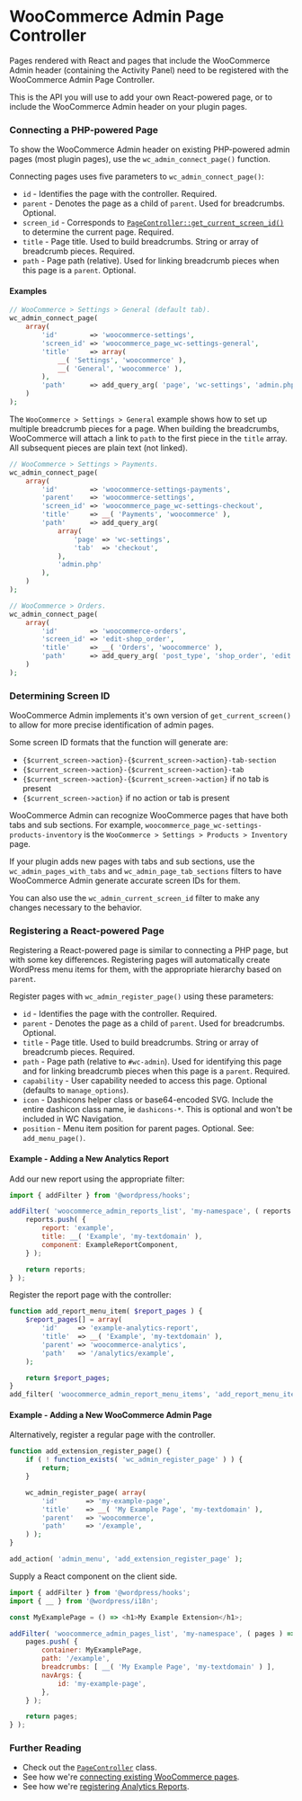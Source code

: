 # WooCommerce Admin Page Controller

Pages rendered with React and pages that include the WooCommerce Admin header (containing the Activity Panel) need to be registered with the WooCommerce Admin Page Controller.

This is the API you will use to add your own React-powered page, or to include the WooCommerce Admin header on your plugin pages.

### Connecting a PHP-powered Page

To show the WooCommerce Admin header on existing PHP-powered admin pages (most plugin pages), use the `wc_admin_connect_page()` function.

Connecting pages uses five parameters to `wc_admin_connect_page()`:

-   `id` - Identifies the page with the controller. Required.
-   `parent` - Denotes the page as a child of `parent`. Used for breadcrumbs. Optional.
-   `screen_id` - Corresponds to [`PageController::get_current_screen_id()`](../includes/page-controller/class-wc-admin-page-controller.php#L219) to determine the current page. Required.
-   `title` - Page title. Used to build breadcrumbs. String or array of breadcrumb pieces. Required.
-   `path` - Page path (relative). Used for linking breadcrumb pieces when this page is a `parent`. Optional.

#### Examples

```php
// WooCommerce > Settings > General (default tab).
wc_admin_connect_page(
	array(
		'id'        => 'woocommerce-settings',
		'screen_id' => 'woocommerce_page_wc-settings-general',
		'title'     => array(
			__( 'Settings', 'woocommerce' ),
			__( 'General', 'woocommerce' ),
		),
		'path'      => add_query_arg( 'page', 'wc-settings', 'admin.php' ),
	)
);
```

The `WooCommerce > Settings > General` example shows how to set up multiple breadcrumb pieces for a page. When building the breadcrumbs, WooCommerce will attach a link to `path` to the first piece in the `title` array. All subsequent pieces are plain text (not linked).

```php
// WooCommerce > Settings > Payments.
wc_admin_connect_page(
	array(
		'id'        => 'woocommerce-settings-payments',
		'parent'    => 'woocommerce-settings',
		'screen_id' => 'woocommerce_page_wc-settings-checkout',
		'title'     => __( 'Payments', 'woocommerce' ),
		'path'      => add_query_arg(
			array(
				'page' => 'wc-settings',
				'tab'  => 'checkout',
			),
			'admin.php'
		),
	)
);

// WooCommerce > Orders.
wc_admin_connect_page(
	array(
		'id'        => 'woocommerce-orders',
		'screen_id' => 'edit-shop_order',
		'title'     => __( 'Orders', 'woocommerce' ),
		'path'      => add_query_arg( 'post_type', 'shop_order', 'edit.php' ),
	)
);
```

### Determining Screen ID

WooCommerce Admin implements it's own version of `get_current_screen()` to allow for more precise identification of admin pages.

Some screen ID formats that the function will generate are:

-   `{$current_screen->action}-{$current_screen->action}-tab-section`
-   `{$current_screen->action}-{$current_screen->action}-tab`
-   `{$current_screen->action}-{$current_screen->action}` if no tab is present
-   `{$current_screen->action}` if no action or tab is present

WooCommerce Admin can recognize WooCommerce pages that have both tabs and sub sections. For example, `woocommerce_page_wc-settings-products-inventory` is the `WooCommerce > Settings > Products > Inventory` page.

If your plugin adds new pages with tabs and sub sections, use the `wc_admin_pages_with_tabs` and `wc_admin_page_tab_sections` filters to have WooCommerce Admin generate accurate screen IDs for them.

You can also use the `wc_admin_current_screen_id` filter to make any changes necessary to the behavior.

### Registering a React-powered Page

Registering a React-powered page is similar to connecting a PHP page, but with some key differences. Registering pages will automatically create WordPress menu items for them, with the appropriate hierarchy based on `parent`.

Register pages with `wc_admin_register_page()` using these parameters:

-   `id` - Identifies the page with the controller. Required.
-   `parent` - Denotes the page as a child of `parent`. Used for breadcrumbs. Optional.
-   `title` - Page title. Used to build breadcrumbs. String or array of breadcrumb pieces. Required.
-   `path` - Page path (relative to `#wc-admin`). Used for identifying this page and for linking breadcrumb pieces when this page is a `parent`. Required.
-   `capability` - User capability needed to access this page. Optional (defaults to `manage_options`).
-   `icon` - Dashicons helper class or base64-encoded SVG. Include the entire dashicon class name, ie `dashicons-*`. This is optional and won't be included in WC Navigation.
-   `position` - Menu item position for parent pages. Optional. See: `add_menu_page()`.

#### Example - Adding a New Analytics Report

Add our new report using the appropriate filter:

```javascript
import { addFilter } from '@wordpress/hooks';

addFilter( 'woocommerce_admin_reports_list', 'my-namespace', ( reports ) => {
	reports.push( {
		report: 'example',
		title: __( 'Example', 'my-textdomain' ),
		component: ExampleReportComponent,
	} );

	return reports;
} );
```

Register the report page with the controller:

```php
function add_report_menu_item( $report_pages ) {
	$report_pages[] = array(
		'id'     => 'example-analytics-report',
		'title'  => __( 'Example', 'my-textdomain' ),
		'parent' => 'woocommerce-analytics',
		'path'   => '/analytics/example',
	);

	return $report_pages;
}
add_filter( 'woocommerce_admin_report_menu_items', 'add_report_menu_item' );
```

#### Example - Adding a New WooCommerce Admin Page

Alternatively, register a regular page with the controller.

```php
function add_extension_register_page() {
    if ( ! function_exists( 'wc_admin_register_page' ) ) {
        return;
	}

    wc_admin_register_page( array(
		'id'       => 'my-example-page',
		'title'    => __( 'My Example Page', 'my-textdomain' ),
		'parent'   => 'woocommerce',
		'path'     => '/example',
	) );
}

add_action( 'admin_menu', 'add_extension_register_page' );
```

Supply a React component on the client side.

```javascript
import { addFilter } from '@wordpress/hooks';
import { __ } from '@wordpress/i18n';

const MyExamplePage = () => <h1>My Example Extension</h1>;

addFilter( 'woocommerce_admin_pages_list', 'my-namespace', ( pages ) => {
	pages.push( {
		container: MyExamplePage,
		path: '/example',
		breadcrumbs: [ __( 'My Example Page', 'my-textdomain' ) ],
		navArgs: {
			id: 'my-example-page',
		},
	} );

	return pages;
} );
```

### Further Reading

-   Check out the [`PageController`](../woocommerce/src/Admin/PageController.php) class.
-   See how we're [connecting existing WooCommerce pages](../woocommerce/includes/react-admin/page-controller-functions.php).
-   See how we're [registering Analytics Reports](../woocommerce/src/Internal/Admin/Analytics.php).
